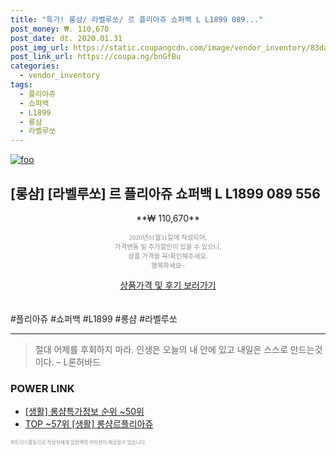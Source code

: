 ```yaml
--- 
title: "특가! 롱샴/ 라벨루쏘/ 르 플리아쥬 쇼퍼백 L L1899 089..." 
post_money: ₩. 110,670 
post_date: dt. 2020.01.31 
post_img_url: https://static.coupangcdn.com/image/vendor_inventory/83da/ecfd2656c0f1cb45393216a719bcb70f45829222bbe1c145b20b721a4cb2.jpg 
post_link_url: https://coupa.ng/bnGfBu 
categories: 
  - vendor_inventory 
tags: 
  - 플리아쥬 
  - 쇼퍼백 
  - L1899 
  - 롱샴 
  - 라벨루쏘 
--- 
```

[![foo](https://static.coupangcdn.com/image/vendor_inventory/83da/ecfd2656c0f1cb45393216a719bcb70f45829222bbe1c145b20b721a4cb2.jpg)](https://coupa.ng/bnGfBu) 

## [롱샴] [라벨루쏘] 르 플리아쥬 쇼퍼백 L L1899 089 556 
<p style="text-align: center;">**₩ 110,670**</p> 
<p style="text-align: center;"><span style="color: #898c8f; font-family: Georgia,Times,serif; font-size: 0.75em;">2020년01월31일에 작성되어, <br>가격변동 및 추가할인이 있을 수 있으니,<br> 상품 가격을 꼭!확인해주세요.<br>행복하세요~</span> 
</p>	 
<div markdown="0" style="text-align: center;"><a href="https://coupa.ng/bnGfBu" class="btn btn--success">상품가격 및 후기 보러가기</a></div> 
<br><br> 
  #플리아쥬 #쇼퍼백 #L1899 #롱샴 #라벨루쏘 
<hr> 

> 절대 어제를 후회하지 마라. 인생은 오늘의  내 안에 있고 내일은 스스로 만드는것이다. – L론허바드 


### POWER LINK

* <a href="https://blog.naver.com/sakai111/221775024174" target="_blank"> [생활] 롱샴특가정보 순위 ~50위</a>
* <a href="https://blog.naver.com/an0733/221790849795" target="_blank"> TOP ~57위 [생활] 롱샴르플리아쥬</a>

<span style="color: #898c8f; font-family: Georgia,Times,serif; font-size: 0.55em;">파트너스활동으로 작성자에게 일정액의 커미션이 제공될수 있습니다.</span> 
